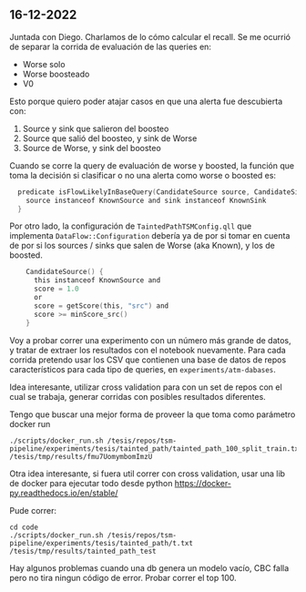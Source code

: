 ## 16-12-2022

Juntada con Diego. Charlamos de lo cómo calcular el recall. Se me ocurrió de separar la corrida de evaluación de las queries en:
- Worse solo
- Worse boosteado
- V0

Esto porque quiero poder atajar casos en que una alerta fue descubierta con:
1. Source y sink que salieron del boosteo
2. Source que salió del boosteo, y sink de Worse
3. Source de Worse, y sink del boosteo

Cuando se corre la query de evaluación de worse y boosted, la función que toma la decisión si clasificar o no una alerta como worse o boosted es:
```c
  predicate isFlowLikelyInBaseQuery(CandidateSource source, CandidateSink sink) {
    source instanceof KnownSource and sink instanceof KnownSink
  }
```
Por otro lado, la configuración de `TaintedPathTSMConfig.qll` que implementa `DataFlow::Configuration` debería ya de por si tomar en cuenta de por si los sources / sinks que salen de Worse (aka Known), y los de boosted.

```c
    CandidateSource() {
      this instanceof KnownSource and
      score = 1.0
      or
      score = getScore(this, "src") and
      score >= minScore_src()
    }
```

Voy a probar correr una experimento con un número más grande de datos, y tratar de extraer los resultados con el notebook nuevamente.
Para cada corrida pretendo usar los CSV que contienen una base de datos de repos característicos para cada tipo de queries, en `experiments/atm-dabases`.

Idea interesante, utilizar cross validation para con un set de repos con el cual se trabaja, generar corridas con posibles resultados diferentes.

Tengo que buscar una mejor forma de proveer la que toma como parámetro docker run
```
./scripts/docker_run.sh /tesis/repos/tsm-pipeline/experiments/tesis/tainted_path/tainted_path_100_split_train.txt /tesis/tmp/results/fmu7UomymbomImzU
```

Otra idea interesante, si fuera util correr con cross validation, usar una lib de docker para ejecutar todo desde python
https://docker-py.readthedocs.io/en/stable/

Pude correr:
```
cd code
./scripts/docker_run.sh /tesis/repos/tsm-pipeline/experiments/tesis/tainted_path/t.txt /tesis/tmp/results/tainted_path_test
```
Hay algunos problemas cuando una db genera un modelo vacío, CBC falla pero no tira ningun código de error. Probar correr el top 100.